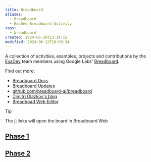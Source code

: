 ```yaml
---
title: Breadboard
aliases:
  - Breadboard
  - ExaDev Breadboard Activity
tags:
  - breadboard
created: 2024-05-30T13:14:15
modified: 2024-06-12T10:09:34
---
```


A collection of activities, examples, projects and contributions by the [ExaDev](https://exadev.io/) team members using Google Labs' [Breadboard](https://breadboard-ai.github.io/breadboard/).

Find out more:

- [Breadboard Docs](https://breadboard-ai.github.io/breadboard/docs/)
- [Breadboard Updates](https://breadboard-ai.github.io/breadboard/updates/)
- [github.com/breadboard-ai/breadboard](https://github.com/breadboard-ai/breadboard)
- [Dimitri Glazkov's blog](https://glazkov.com/category/breadboard/)
- [Breadboad Web Editor](https://breadboard-ai.web.app/)

> [!TIP]
> The `🔗` links will open the board in Breadboard Web

## [Phase 1](projects/Breadboard/Phase%201/index.md)

## [Phase 2](projects/Breadboard/Phase%202/index.md)

